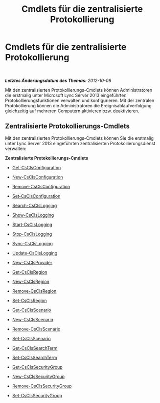 ﻿---
title: Cmdlets für die zentralisierte Protokollierung
TOCTitle: Cmdlets für die zentralisierte Protokollierung
ms:assetid: 8ba5bcae-8b99-489c-9355-6e77d4ad9100
ms:mtpsurl: https://technet.microsoft.com/de-de/library/JJ205064(v=OCS.15)
ms:contentKeyID: 49294683
ms.date: 05/19/2016
mtps_version: v=OCS.15
ms.translationtype: HT
---

# Cmdlets für die zentralisierte Protokollierung

 

_**Letztes Änderungsdatum des Themas:** 2012-10-08_

Mit den zentralisierten Protokollierungs-Cmdlets können Administratoren die erstmalig unter Microsoft Lync Server 2013 eingeführten Protokollierungsfunktionen verwalten und konfigurieren. Mit der zentralen Protokollierung können die Administratoren die Ereignisablaufverfolgung gleichzeitig auf mehreren Computern aktivieren bzw. deaktivieren.

## Zentralisierte Protokollierungs-Cmdlets

Mit den zentralisierten Protokollierungs-Cmdlets können Sie die erstmalig unter Lync Server 2013 eingeführten zentralisierten Protokollierungsdienst verwalten:

**Zentralisierte Protokollierungs-Cmdlets**

  - [Get-CsClsConfiguration](get-csclsconfiguration.md)

  - [New-CsClsConfiguration](new-csclsconfiguration.md)

  - [Remove-CsClsConfiguration](remove-csclsconfiguration.md)

  - [Set-CsClsConfiguration](set-csclsconfiguration.md)

  - [Search-CsClsLogging](search-csclslogging.md)

  - [Show-CsClsLogging](show-csclslogging.md)

  - [Start-CsClsLogging](start-csclslogging.md)

  - [Stop-CsClsLogging](stop-csclslogging.md)

  - [Sync-CsClsLogging](sync-csclslogging.md)

  - [Update-CsClsLogging](update-csclslogging.md)

  - [New-CsClsProvider](new-csclsprovider.md)

  - [Get-CsClsRegion](get-csclsregion.md)

  - [New-CsClsRegion](new-csclsregion.md)

  - [Remove-CsClsRegion](remove-csclsregion.md)

  - [Set-CsClsRegion](set-csclsregion.md)

  - [Get-CsClsScenario](get-csclsscenario.md)

  - [New-CsClsScenario](new-csclsscenario.md)

  - [Remove-CsClsScenario](remove-csclsscenario.md)

  - [Set-CsClsScenario](set-csclsscenario.md)

  - [Get-CsClsSearchTerm](get-csclssearchterm.md)

  - [Set-CsClsSearchTerm](set-csclssearchterm.md)

  - [Get-CsClsSecurityGroup](get-csclssecuritygroup.md)

  - [New-CsClsSecurityGroup](new-csclssecuritygroup.md)

  - [Remove-CsClsSecurityGroup](remove-csclssecuritygroup.md)

  - [Set-CsClsSecurityGroup](set-csclssecuritygroup.md)

